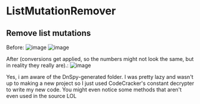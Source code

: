 # ListMutationRemover
## Remove list mutations

Before:
![image](https://user-images.githubusercontent.com/40608267/91338149-7c0a7600-e7a2-11ea-9045-18fe013e69e8.png)
![image](https://user-images.githubusercontent.com/40608267/91338114-6c8b2d00-e7a2-11ea-8902-adaeb556d41a.png)

After (conversions get applied, so the numbers might not look the same, but in reality they really are).:
![image](https://user-images.githubusercontent.com/40608267/91338211-993f4480-e7a2-11ea-91ad-6e1c6ef680f3.png)


Yes, i am aware of the DnSpy-generated folder. I was pretty lazy and wasn't up to making a new project so I just used CodeCracker's constant decrypter to write my new code. You might even notice some methods that aren't even used in the source LOL
